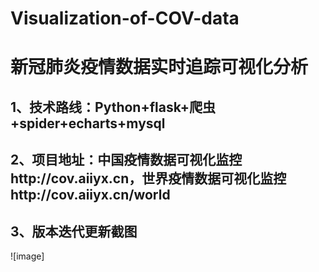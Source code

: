# Visualization-of-COV-data
# 新冠肺炎疫情数据实时追踪可视化分析

## 1、技术路线：Python+flask+爬虫+spider+echarts+mysql

## 2、项目地址：中国疫情数据可视化监控http://cov.aiiyx.cn，世界疫情数据可视化监控http://cov.aiiyx.cn/world

## 3、版本迭代更新截图

 ![image] 

